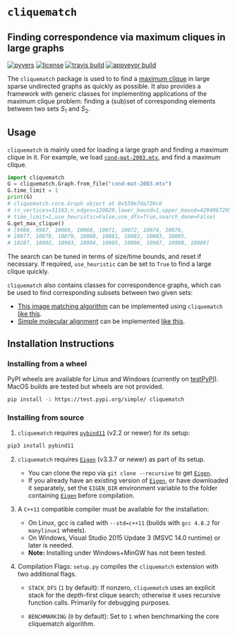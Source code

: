 # `cliquematch`
## Finding correspondence via maximum cliques in large graphs

[![pyvers](https://img.shields.io/badge/python-3.5+-blue.svg)][3]
[![license](https://img.shields.io/github/license/ahgamut/cliquematch)][4]
[![travis build](https://travis-ci.com/ahgamut/cliquematch.svg?branch=master)][5]
[![appveyor build](https://ci.appveyor.com/api/projects/status/27r2qy8mbog04bhg?svg=true)][6]

The `cliquematch` package is used to to find a [maximum clique][wiki] in large sparse undirected graphs as
quickly as possible. It also provides a framework with generic classes for implementing applications of the
maximum clique problem: finding a (sub)set of corresponding elements between two sets *S*<sub>1</sub> and
*S*<sub>2</sub>.

## Usage

`cliquematch` is mainly used for loading a large graph and finding a maximum clique in it. 
For example, we load [`cond-mat-2003.mtx`][cond2003], and find a maximum clique.

```python
import cliquematch
G = cliquematch.Graph.from_file("cond-mat-2003.mtx")
G.time_limit = 1
print(G)
# cliquematch.core.Graph object at 0x559e7da730c0
# (n_vertices=31163,n_edges=120029,lower_bound=1,upper_bound=4294967295,
# time_limit=1,use_heuristic=False,use_dfs=True,search_done=False)
G.get_max_clique()
# [9986, 9987, 10066, 10068, 10071, 10072, 10074, 10076,
# 10077, 10078, 10079, 10080, 10081, 10082, 10083, 10085,
# 10287, 10902, 10903, 10904, 10905, 10906, 10907, 10908, 10909]
```

The search can be tuned in terms of size/time bounds, and reset if necessary. 
If required, `use_heuristic` can be set to `True` to find a large clique quickly.


`cliquematch` also contains classes for correspondence graphs, which can be used to find corresponding subsets
between two given sets:

* [This image matching algorithm][ccmm] can be implemented using `cliquematch` [like this][ccmmapp].
* [Simple molecular alignment][molecule] can be implemented [like this][moleculeapp].

## Installation Instructions

### Installing from a wheel

PyPI wheels are available for Linux and Windows (currently on [testPyPI][test]). 
MacOS builds are tested but wheels are not provided.

```bash
pip install -i https://test.pypi.org/simple/ cliquematch
```

### Installing from source

1. `cliquematch` requires [`pybind11`][1] (v2.2 or newer) for its setup: 

```bash
pip3 install pybind11
```
2. `cliquematch` requires [`Eigen`][2] (v3.3.7 or newer) as part of its setup. 
	
	* You can clone the repo via `git clone --recursive` to get [`Eigen`][2].
	* If you already have an existing version of [`Eigen`][2], or have downloaded it separately,
	set the `EIGEN_DIR` environment variable to the folder containing [`Eigen`][2] before compilation.

3. A `C++11` compatible compiler must be available for the installation:

	* On Linux, gcc is called with `--std=c++11` (builds with `gcc 4.8.2` for `manylinux1` wheels). 
	* On Windows, Visual Studio 2015 Update 3 (MSVC 14.0 runtime) or later is needed.
	* **Note:** Installing under Windows+MinGW has not been tested.

4. Compilation Flags: `setup.py` compiles the `cliquematch` extension with two additional flags.
	
	* `STACK_DFS` (`1` by default): If nonzero, `cliquematch` uses an explicit stack for the depth-first clique
	  search;  otherwise it uses recursive function calls. Primarily for debugging purposes.

	* `BENCHMARKING` (`0` by default): Set to `1` when benchmarking the core cliquematch algorithm.

[1]: https://github.com/pybind/pybind11/
[2]: https://gitlab.com/libeigen/eigen/-/releases#3.3.7
[3]: https://www.python.org/download/releases/3.5.0/
[4]: https://github.com/ahgamut/cliquematch/blob/master/LICENSE
[5]: https://travis-ci.com/ahgamut/cliquematch
[6]: https://ci.appveyor.com/project/ahgamut/cliquematch
[wiki]: https://en.wikipedia.org/wiki/Clique_(graph_theory)#Definitions
[test]: https://test.pypi.org/project/cliquematch/
[cond2003]: https://sparse.tamu.edu/Newman/cond-mat-2003
[ccmm]: https://link.springer.com/article/10.1007/s10489-015-0646-1
[ccmmapp]: https://github.com/ahgamut/cliquematch/blob/master/examples/ccmm.py
[molecule]: https://www.sciencedirect.com/science/article/abs/pii/S1093326397000892
[moleculeapp]: https://github.com/ahgamut/cliquematch/blob/master/examples/molecule.py
